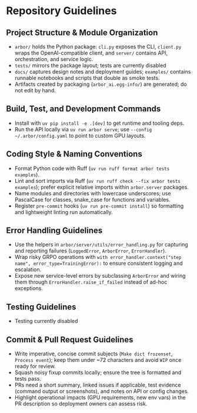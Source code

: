 # Repository Guidelines

## Project Structure & Module Organization
- `arbor/` holds the Python package: `cli.py` exposes the CLI, `client.py` wraps the OpenAI-compatible client, and `server/` contains API, orchestration, and service logic.
- `tests/` mirrors the package layout; tests are currently disabled
- `docs/` captures design notes and deployment guides; `examples/` contains runnable notebooks and scripts that double as smoke tests.
- Artifacts created by packaging (`arbor_ai.egg-info/`) are generated; do not edit by hand.

## Build, Test, and Development Commands
- Install with `uv pip install -e .[dev]` to get runtime and tooling deps.
- Run the API locally via `uv run arbor serve`; use `--config ~/.arbor/config.yaml` to point to custom GPU layouts.

## Coding Style & Naming Conventions
- Format Python code with Ruff (`uv run ruff format arbor tests examples`).
- Lint and sort imports via Ruff (`uv run ruff check --fix arbor tests examples`); prefer explicit relative imports within `arbor.server` packages.
- Name modules and directories with lowercase underscores; use PascalCase for classes, snake_case for functions and variables.
- Register `pre-commit` hooks (`uv run pre-commit install`) so formatting and lightweight linting run automatically.

## Error Handling Guidelines
- Use the helpers in `arbor/server/utils/error_handling.py` for capturing and reporting failures (`LoggedError`, `ArborError`, `ErrorHandler`).
- Wrap risky GRPO operations with `with error_handler.context("step name", error_type=TrainingError):` to ensure consistent logging and escalation.
- Expose new service-level errors by subclassing `ArborError` and wiring them through `ErrorHandler.raise_if_failed` instead of ad-hoc exceptions.

## Testing Guidelines
- Testing currently disabled

## Commit & Pull Request Guidelines
- Write imperative, concise commit subjects (`Make dict frozenset`, `Process event`); keep them under ~72 characters and avoid `WIP` once ready for review.
- Squash noisy fixup commits locally; ensure the tree is formatted and tests pass.
- PRs need a short summary, linked issues if applicable, test evidence (command output or screenshots), and notes on API or config changes.
- Highlight operational impacts (GPU requirements, new env vars) in the PR description so deployment owners can assess risk.
